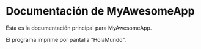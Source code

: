 # Documentación de MyAwesomeApp
Esta es la documentación principal para MyAwesomeApp.

El programa imprime por pantalla “HolaMundo".
